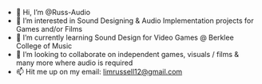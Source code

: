 - 👋 Hi, I’m @Russ-Audio
- 👀 I’m interested in Sound Designing & Audio Implementation projects for Games and/or Films
- 🌱 I’m currently learning Sound Design for Video Games @ Berklee College of Music
- 💞️ I’m looking to collaborate on independent games, visuals / films & many more where audio is required
- 📫 Hit me up on my email: limrussell12@gmail.com

<!---
Russ-Audio/Russ-Audio is a ✨ special ✨ repository because its `README.md` (this file) appears on your GitHub profile.
You can click the Preview link to take a look at your changes.
--->
